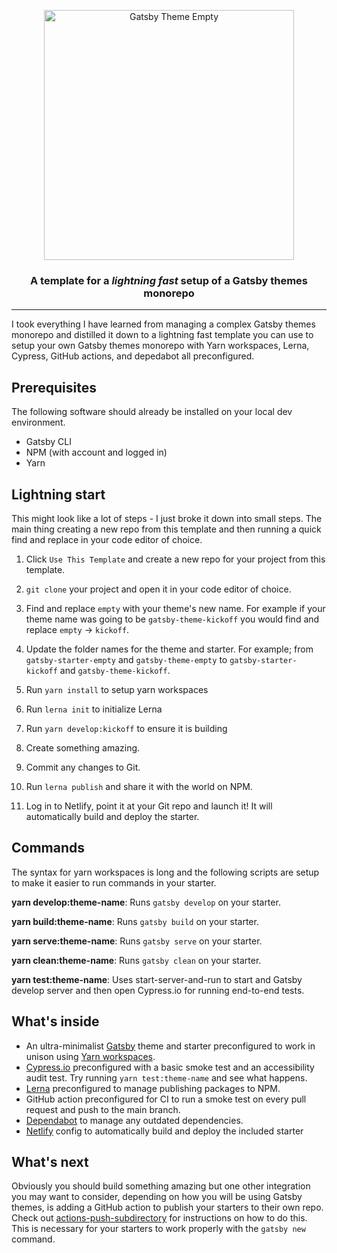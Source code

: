 <p align="center">
    <img alt="Gatsby Theme Empty" src="https://www.erichowey.dev/images/empty-logo.png" width="400" />
</p>

<h3 align="center">A template for a <i>lightning fast</i> setup of a Gatsby themes monorepo</h3>

<hr/>

I took everything I have learned from managing a complex Gatsby themes monorepo and distilled it down to a lightning fast template you can use to setup your own Gatsby themes monorepo with Yarn workspaces, Lerna, Cypress, GitHub actions, and depedabot all preconfigured.

## Prerequisites

The following software should already be installed on your local dev environment.

- Gatsby CLI
- NPM (with account and logged in)
- Yarn

## Lightning start

This might look like a lot of steps - I just broke it down into small steps. The main thing creating a new repo from this template and then running a quick find and replace in your code editor of choice.

1. Click `Use This Template` and create a new repo for your project from this template.

1. `git clone` your project and open it in your code editor of choice.

1. Find and replace `empty` with your theme's new name. For example if your theme name was going to be `gatsby-theme-kickoff` you would find and replace `empty` -> `kickoff`.

1. Update the folder names for the theme and starter. For example; from `gatsby-starter-empty` and `gatsby-theme-empty` to `gatsby-starter-kickoff` and `gatsby-theme-kickoff`.

1. Run `yarn install` to setup yarn workspaces

1. Run `lerna init` to initialize Lerna

1. Run `yarn develop:kickoff` to ensure it is building

1. Create something amazing.

1. Commit any changes to Git.

1. Run `lerna publish` and share it with the world on NPM.

1. Log in to Netlify, point it at your Git repo and launch it! It will automatically build and deploy the starter.

## Commands

The syntax for yarn workspaces is long and the following scripts are setup to make it easier to run commands in your starter.

**yarn develop:theme-name**: Runs `gatsby develop` on your starter.

**yarn build:theme-name**: Runs `gatsby build` on your starter.

**yarn serve:theme-name**: Runs `gatsby serve` on your starter.

**yarn clean:theme-name**: Runs `gatsby clean` on your starter.

**yarn test:theme-name**: Uses start-server-and-run to start and Gatsby develop server and then open Cypress.io for running end-to-end tests.

## What's inside

- An ultra-minimalist [Gatsby](https://www.gatsbyjs.com/) theme and starter preconfigured to work in unison using [Yarn workspaces](https://classic.yarnpkg.com/en/docs/workspaces/).
- [Cypress.io](https://www.cypress.io/) preconfigured with a basic smoke test and an accessibility audit test. Try running `yarn test:theme-name` and see what happens.
- [Lerna](https://github.com/lerna/lerna) preconfigured to manage publishing packages to NPM.
- GitHub action preconfigured for CI to run a smoke test on every pull request and push to the main branch.
- [Dependabot](https://docs.github.com/en/github/administering-a-repository/keeping-your-dependencies-updated-automatically) to manage any outdated dependencies.
- [Netlify](https://www.netlify.com/) config to automatically build and deploy the included starter

## What's next

Obviously you should build something amazing but one other integration you may want to consider, depending on how you will be using Gatsby themes, is adding a GitHub action to publish your starters to their own repo. Check out [actions-push-subdirectory](https://github.com/johno/actions-push-subdirectories) for instructions on how to do this. This is necessary for your starters to work properly with the `gatsby new` command.
